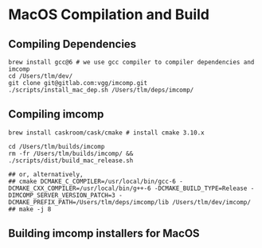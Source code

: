 # MacOS Compilation and Build

## Compiling Dependencies
```
brew install gcc@6 # we use gcc compiler to compiler dependencies and imcomp
cd /Users/tlm/dev/
git clone git@gitlab.com:vgg/imcomp.git
./scripts/install_mac_dep.sh /Users/tlm/deps/imcomp/

```

## Compiling imcomp
```
brew install caskroom/cask/cmake # install cmake 3.10.x

cd /Users/tlm/builds/imcomp
rm -fr /Users/tlm/builds/imcomp/ && ./scripts/dist/build_mac_release.sh

## or, alternatively,
## cmake DCMAKE_C_COMPILER=/usr/local/bin/gcc-6 -DCMAKE_CXX_COMPILER=/usr/local/bin/g++-6 -DCMAKE_BUILD_TYPE=Release -DIMCOMP_SERVER_VERSION_PATCH=3 -DCMAKE_PREFIX_PATH=/Users/tlm/deps/imcomp/lib /Users/tlm/dev/imcomp/
## make -j 8
```
## Building imcomp installers for MacOS